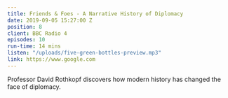 ```yaml
---
title: Friends & Foes - A Narrative History of Diplomacy
date: 2019-09-05 15:27:00 Z
position: 8
client: BBC Radio 4
episodes: 10
run-time: 14 mins
listen: "/uploads/five-green-bottles-preview.mp3"
link: https://www.google.com
---
```


Professor David Rothkopf discovers how modern history has changed the face of diplomacy.